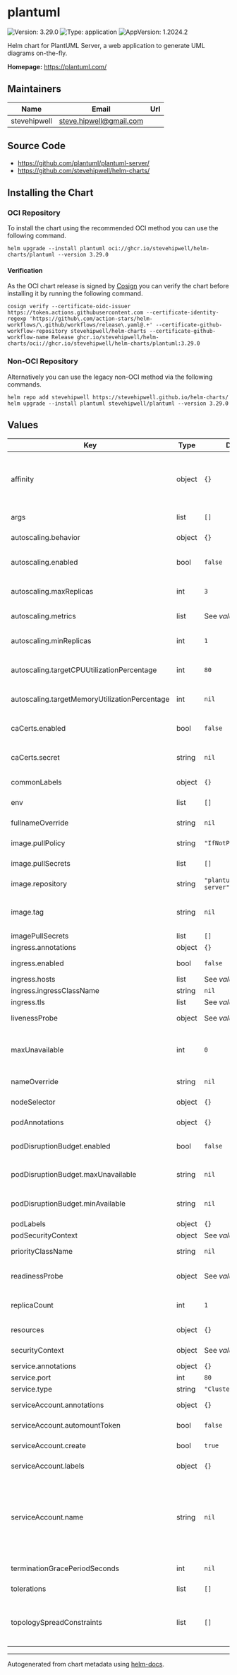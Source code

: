 # plantuml

![Version: 3.29.0](https://img.shields.io/badge/Version-3.29.0-informational?style=flat-square) ![Type: application](https://img.shields.io/badge/Type-application-informational?style=flat-square) ![AppVersion: 1.2024.2](https://img.shields.io/badge/AppVersion-1.2024.2-informational?style=flat-square)

Helm chart for PlantUML Server, a web application to generate UML diagrams on-the-fly.

**Homepage:** <https://plantuml.com/>

## Maintainers

| Name | Email | Url |
| ---- | ------ | --- |
| stevehipwell | <steve.hipwell@gmail.com> |  |

## Source Code

* <https://github.com/plantuml/plantuml-server/>
* <https://github.com/stevehipwell/helm-charts/>

## Installing the Chart

### OCI Repository

To install the chart using the recommended OCI method you can use the following command.

```shell
helm upgrade --install plantuml oci://ghcr.io/stevehipwell/helm-charts/plantuml --version 3.29.0
```

#### Verification

As the OCI chart release is signed by [Cosign](https://github.com/sigstore/cosign) you can verify the chart before installing it by running the following command.

```shell
cosign verify --certificate-oidc-issuer https://token.actions.githubusercontent.com --certificate-identity-regexp 'https://github\.com/action-stars/helm-workflows/\.github/workflows/release\.yaml@.+' --certificate-github-workflow-repository stevehipwell/helm-charts --certificate-github-workflow-name Release ghcr.io/stevehipwell/helm-charts/oci://ghcr.io/stevehipwell/helm-charts/plantuml:3.29.0
```

### Non-OCI Repository

Alternatively you can use the legacy non-OCI method via the following commands.

```shell
helm repo add stevehipwell https://stevehipwell.github.io/helm-charts/
helm upgrade --install plantuml stevehipwell/plantuml --version 3.29.0
```

## Values

| Key | Type | Default | Description |
|-----|------|---------|-------------|
| affinity | object | `{}` | Affinity settings for pod scheduling. If an explicit label selector is not provided for pod affinity or pod anti-affinity one will be created from the pod selector labels. |
| args | list | `[]` | Args for the default container. |
| autoscaling.behavior | object | `{}` | Behaviour configuration for the `HorizontalPodAutoscaler`. |
| autoscaling.enabled | bool | `false` | If `true`, create a `HorizontalPodAutoscaler` to scale the `StatefulSet`. |
| autoscaling.maxReplicas | int | `3` | Maximum number of replicas for the `HorizontalPodAutoscaler`. |
| autoscaling.metrics | list | See _values.yaml_ | Metrics configuration for the `HorizontalPodAutoscaler`. |
| autoscaling.minReplicas | int | `1` | Minimum number of replicas for the `HorizontalPodAutoscaler`. |
| autoscaling.targetCPUUtilizationPercentage | int | `80` | Target average CPU utilization percentage (**DEPRECATED**). |
| autoscaling.targetMemoryUtilizationPercentage | int | `nil` | Target average memory utilization percentage (**DEPRECATED**). |
| caCerts.enabled | bool | `false` | If `true`, configure the JVM CA certificates from the provided secret. |
| caCerts.secret | string | `nil` | Name of the secret containing the CA certificates. |
| commonLabels | object | `{}` | Labels to add to all chart resources. |
| env | list | `[]` | Environment variables for the default container. |
| fullnameOverride | string | `nil` | Override the full name of the chart. |
| image.pullPolicy | string | `"IfNotPresent"` | Image pull policy for the default container. |
| image.pullSecrets | list | `[]` | Image pull secrets (**DEPRECATED**). |
| image.repository | string | `"plantuml/plantuml-server"` | Image repository for the default container. |
| image.tag | string | `nil` | Image tag for the default container, this will default to `jetty-v{{ .Chart.AppVersion }}` if not set. |
| imagePullSecrets | list | `[]` | Image pull secrets. |
| ingress.annotations | object | `{}` | Ingress annotations. |
| ingress.enabled | bool | `false` | If `true`, create an `Ingress` resource. |
| ingress.hosts | list | See _values.yaml_ | Ingress hosts. |
| ingress.ingressClassName | string | `nil` | Ingress class name. |
| ingress.tls | list | See _values.yaml_ | Ingress TLS. |
| livenessProbe | object | See _values.yaml_ | Liveness probe configuration for the default container. |
| maxUnavailable | int | `0` | If set greater than `0` and `podDisruptionBudget.enabled` is `false`, create a `PodDisruptionBudget` resource (**DEPRECATED**). |
| nameOverride | string | `nil` | Override the name of the chart. |
| nodeSelector | object | `{}` | Node labels to match for pod scheduling. |
| podAnnotations | object | `{}` | Annotations to add to the pod. |
| podDisruptionBudget.enabled | bool | `false` | If `true`, create a `PodDisruptionBudget` resource. |
| podDisruptionBudget.maxUnavailable | string | `nil` | Minimum number of unavailable pods, either a number or a percentage. |
| podDisruptionBudget.minAvailable | string | `nil` | Minimum number of available pods, either a number or a percentage. |
| podLabels | object | `{}` | Labels to add to the pod. |
| podSecurityContext | object | See _values.yaml_ | Security context for the pod. |
| priorityClassName | string | `nil` | Priority class name for the pod. |
| readinessProbe | object | See _values.yaml_ | Readiness probe configuration for the default container. |
| replicaCount | int | `1` | Number of replicas to create if `autoscaling.enabled` is `false`. |
| resources | object | `{}` | Resources for the default container. |
| securityContext | object | See _values.yaml_ | Security context for the default container. |
| service.annotations | object | `{}` | Service annotations. |
| service.port | int | `80` | Service HTTP port. |
| service.type | string | `"ClusterIP"` | Service type. |
| serviceAccount.annotations | object | `{}` | Annotations to add to the service account. |
| serviceAccount.automountToken | bool | `false` | If `true`, mount the `ServiceAccount` token. |
| serviceAccount.create | bool | `true` | If `true`, create a new `ServiceAccount`. |
| serviceAccount.labels | object | `{}` | Labels to add to the service account. |
| serviceAccount.name | string | `nil` | If this is set and `serviceAccount.create` is `true` this will be used for the created `ServiceAccount` name, if set and `serviceAccount.create` is `false` then this will define an existing `ServiceAccount` to use. |
| terminationGracePeriodSeconds | int | `nil` | Termination grace period for the pod in seconds. |
| tolerations | list | `[]` | Node taints which will be tolerated for pod scheduling. |
| topologySpreadConstraints | list | `[]` | Topology spread constraints for pod scheduling. If an explicit label selector is not provided one will be created from the pod selector labels. |

----------------------------------------------

Autogenerated from chart metadata using [helm-docs](https://github.com/norwoodj/helm-docs/).
